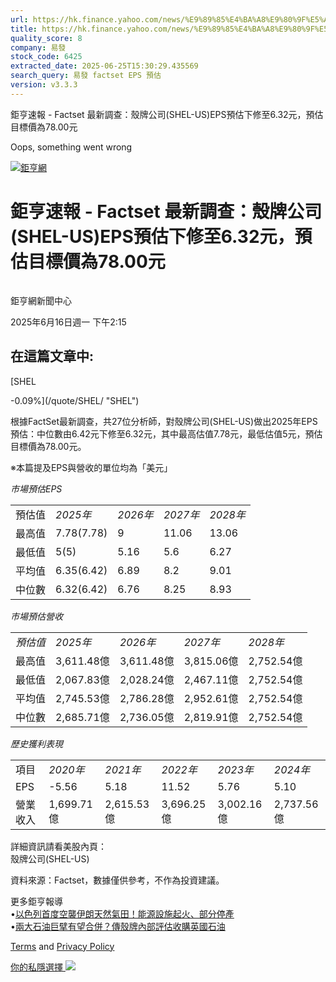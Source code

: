 ```yaml
---
url: https://hk.finance.yahoo.com/news/%E9%89%85%E4%BA%A8%E9%80%9F%E5%A0%B1-factset-%E6%9C%80%E6%96%B0%E8%AA%BF%E6%9F%A5-%E6%AE%BC%E7%89%8C%E5%85%AC%E5%8F%B8-shel-181530525.html
title: https://hk.finance.yahoo.com/news/%E9%89%85%E4%BA%A8%E9%80%9F%E5%A0%B1-factset-%E6%9C%80%E6%96%B0%E8
quality_score: 8
company: 易發
stock_code: 6425
extracted_date: 2025-06-25T15:30:29.435569
search_query: 易發 factset EPS 預估
version: v3.3.3
---
```


鉅亨速報 - Factset 最新調查：殼牌公司(SHEL-US)EPS預估下修至6.32元，預估目標價為78.00元 


Oops, something went wrong

 

[![鉅亨網](https://s.yimg.com/ny/api/res/1.2/UM5hrThmhlnSiBO4o4qlLg--/YXBwaWQ9aGlnaGxhbmRlcjt3PTE0NjtoPTQ4O2NmPXdlYnA-/https://s.yimg.com/os/creatr-uploaded-images/2020-01/147c7630-36ab-11ea-ae7c-5ee7a0016555)](http://www.cnyes.com/ "鉅亨網")

# 鉅亨速報 - Factset 最新調查：殼牌公司(SHEL-US)EPS預估下修至6.32元，預估目標價為78.00元

![](data:image/gif;base64,R0lGODlhAQABAIAAAAAAAP///ywAAAAAAQABAAACAUwAOw==)

鉅亨網新聞中心

2025年6月16日週一 下午2:15

## 在這篇文章中:

[SHEL

-0.09%](/quote/SHEL/ "SHEL")

根據FactSet最新調查，共27位分析師，對殼牌公司(SHEL-US)做出2025年EPS預估：中位數由6.42元下修至6.32元，其中最高估值7.78元，最低估值5元，預估目標價為78.00元。

※本篇提及EPS與營收的單位均為「美元」

*市場預估EPS*

|  |  |  |  |  |
| --- | --- | --- | --- | --- |
| 預估值 | *2025年* | *2026年* | *2027年* | *2028年* |
| 最高值 | 7.78(7.78) | 9 | 11.06 | 13.06 |
| 最低值 | 5(5) | 5.16 | 5.6 | 6.27 |
| 平均值 | 6.35(6.42) | 6.89 | 8.2 | 9.01 |
| 中位數 | 6.32(6.42) | 6.76 | 8.25 | 8.93 |

*市場預估營收*

|  |  |  |  |  |
| --- | --- | --- | --- | --- |
| *預估值* | *2025年* | *2026年* | *2027年* | *2028年* |
| 最高值 | 3,611.48億 | 3,611.48億 | 3,815.06億 | 2,752.54億 |
| 最低值 | 2,067.83億 | 2,028.24億 | 2,467.11億 | 2,752.54億 |
| 平均值 | 2,745.53億 | 2,786.28億 | 2,952.61億 | 2,752.54億 |
| 中位數 | 2,685.71億 | 2,736.05億 | 2,819.91億 | 2,752.54億 |

*歷史獲利表現*

|  |  |  |  |  |  |
| --- | --- | --- | --- | --- | --- |
| 項目 | *2020年* | *2021年* | *2022年* | *2023年* | *2024年* |
| EPS | -5.56 | 5.18 | 11.52 | 5.76 | 5.10 |
| 營業收入 | 1,699.71億 | 2,615.53億 | 3,696.25億 | 3,002.16億 | 2,737.56億 |

詳細資訊請看美股內頁：  
殼牌公司(SHEL-US)

資料來源：Factset，數據僅供參考，不作為投資建議。

更多鉅亨報導  
•[以色列首度空襲伊朗天然氣田！能源設施起火、部分停產](https://news.cnyes.com/news/id/6023410?utm_source=yahoo&utm_medium=RSS&utm_campaign=relate)  
•[兩大石油巨擘有望合併？傳殼牌內部評估收購英國石油](https://news.cnyes.com/news/id/5961542?utm_source=yahoo&utm_medium=RSS&utm_campaign=relate)

[Terms](https://guce.yahoo.com/terms?locale=zh-Hant-HK)  and [Privacy Policy](https://guce.yahoo.com/privacy-policy?locale=zh-Hant-HK)

[你的私隱選擇 ![](https://s.yimg.com/dv/static/siteApp/img/privacy-choice-control.png)](https://guce.yahoo.com/state-controls?locale=zh-Hant-HK&state=VA)